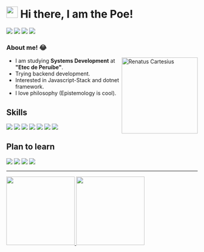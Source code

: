 
<h1><img src="https://emojis.slackmojis.com/emojis/images/1570211625/6611/wave-animated.gif?1570211625" width="30"/> Hi there, I am the Poe!</h1>
<a href="https://www.facebook.com/luca.otario" target="_blank"><img src="https://img.shields.io/badge/Facebook-1877F2?style=for-the-badge&logo=facebook&logoColor=white"></a>
<a href="https://www.instagram.com/lucapoe__/" target="_blank"><img src="https://img.shields.io/badge/Instagram-E4405F?style=for-the-badge&logo=instagram&logoColor=white"></a>
<a href="https://myanimelist.net/profile/Amon0DS" target="_blank"><img src="https://img.shields.io/badge/Myanimelist-2E51A2?style=for-the-badge&logo=myanimelist&logoColor=white"></a>
<a href="https://lucapoe.medium.com" target="_blank"><img src="https://img.shields.io/badge/Medium-12100E?style=for-the-badge&logo=medium&logoColor=white"></a>

### About me! 😂
<img width="200px" src="https://s3.amazonaws.com/user-media.venngage.com/606523-d5c9300b1cee04df819588c30d94f9c4.gif" min-width="200px" max-width="200px" width="200px" align="right" alt="Renatus Cartesius"/>


<ul>
  <li> I am studying <b>Systems Development</b> at  <b>"Etec de Peruíbe"</b>.</li>
  <li>Trying backend development.</li>
  <li>Interested in Javascript-Stack and dotnet framework.</li>
  <li>I love philosophy (Epistemology is cool).</li>
</ul>


## Skills

<p>
<img src="https://img.shields.io/badge/HTML5-E34F26?style=for-the-badge&logo=html5&logoColor=white">
<img src="https://img.shields.io/badge/CSS3-1572B6?style=for-the-badge&logo=css3&logoColor=white">
<img src="https://img.shields.io/badge/JavaScript-323330?style=for-the-badge&logo=javascript&logoColor=F7DF1E">
<img src="https://img.shields.io/badge/Node.js-339933?style=for-the-badge&logo=nodedotjs&logoColor=white">
<img src="https://img.shields.io/badge/C%23-purple?style=for-the-badge&logo=c-sharp&logoColor=white">
<img src="https://img.shields.io/badge/.NET-512BD4?style=for-the-badge&logo=dotnet&logoColor=white">
<img src="https://img.shields.io/badge/MySQL-black?style=for-the-badge&logo=mysql&logoColor=white">

## Plan to learn
<img src="https://img.shields.io/badge/TypeScript-007ACC?style=for-the-badge&logo=typescript&logoColor=white"> <img src="https://img.shields.io/badge/Vue.js-35495E?style=for-the-badge&logo=vuedotjs&logoColor=4FC08D"> <img src="https://img.shields.io/badge/%20SQL%20Server-CC2927?style=for-the-badge&logo=microsoft%20sql%20server&logoColor=white"> <img src="https://img.shields.io/badge/MongoDB-4EA94B?style=for-the-badge&logo=mongodb&logoColor=white">
<hr>

<div>
<a href="https://github.com/iamthepoe">
<img height="180em" src="https://github-readme-stats.vercel.app/api?username=iamthepoe&show_icons=true&theme=midnight-purple&include_all_commits=true&count_private=true">
  <img height="180em" src="https://github-readme-stats.vercel.app/api/top-langs/?username=iamthepoe&layout=compact&langs_count=7&theme=midnight-purple">

</div>
